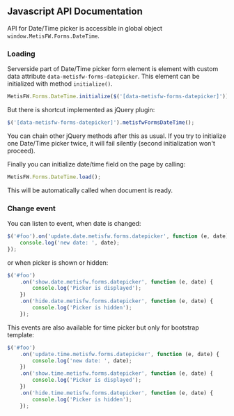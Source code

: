 ## Javascript API Documentation

API for Date/Time picker is accessible in global object `window.MetisFW.Forms.DateTime`.

### Loading

Serverside part of Date/Time picker form element is element with custom data attribute `data-metisfw-forms-datepicker`. This element can be initialized with method `initialize()`.

```js
MetisFW.Forms.DateTime.initialize($('[data-metisfw-forms-datepicker]'));
```

But there is shortcut implemented as jQuery plugin:

```js
$('[data-metisfw-forms-datepicker]').metisfwFormsDateTime();
```

You can chain other jQuery methods after this as usual. If you try to initialize one Date/Time picker twice, it will fail silently (second initialization won't proceed).

Finally you can initialize date/time field on the page by calling:

```js
MetisFW.Forms.DateTime.load();
```

This will be automatically called when document is ready.

### Change event

You can listen to event, when date is changed:

```js
$('#foo').on('update.date.metisfw.forms.datepicker', function (e, date) {
	console.log('new date: ', date);
});
```

or when picker is shown or hidden:

```js
$('#foo')
	.on('show.date.metisfw.forms.datepicker', function (e, date) {
		console.log('Picker is displayed');
	})
	.on('hide.date.metisfw.forms.datepicker', function (e, date) {
		console.log('Picker is hidden');
	});
```

This events are also available for time picker but only for bootstrap template:

```js
$('#foo')
	.on('update.time.metisfw.forms.datepicker', function (e, date) {
		console.log('new date: ', date);
	})
	.on('show.time.metisfw.forms.datepicker', function (e, date) {
		console.log('Picker is displayed');
	})
	.on('hide.time.metisfw.forms.datepicker', function (e, date) {
		console.log('Picker is hidden');
	});
```

